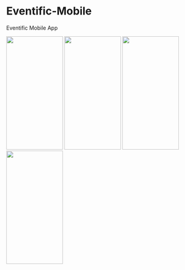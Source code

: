 # Eventific-Mobile
Eventific Mobile App

 <img src="https://github.com/fahmiitmamul/Eventific-Mobile/assets/46379178/08ed5879-b5f5-4605-ba12-ad26a92451ba" width="150" height="300">
 <img src="https://github.com/fahmiitmamul/Eventific-Mobile/assets/46379178/44c83032-c1cc-422a-a5c9-6e845850fe04" width="150" height="300">
 <img src="https://github.com/fahmiitmamul/Eventific-Mobile/assets/46379178/b4293fd1-561b-4321-aa7d-6ae68c697349" width="150" height="300">
 <img src="https://github.com/fahmiitmamul/Eventific-Mobile/assets/46379178/8e80195b-4b2e-4afd-9b6e-3eb995814e93" width="150" height="300">

